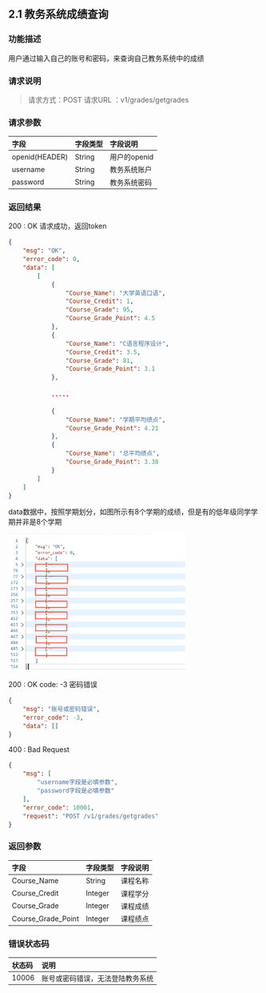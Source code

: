 ## 2.1 教务系统成绩查询

### 功能描述

用户通过输入自己的账号和密码，来查询自己教务系统中的成绩

### 请求说明

> 请求方式：POST  请求URL ：v1/grades/getgrades

### 请求参数

| 字段           | 字段类型 | 字段说明     |
| :------------- | :------- | :----------- |
| openid(HEADER) | String   | 用户的openid |
| username       | String   | 教务系统账户 |
| password       | String   | 教务系统密码 |

### 返回结果

200 : OK  请求成功，返回token

```json
{
    "msg": "OK",
    "error_code": 0,
    "data": [
        [
            {
                "Course_Name": "大学英语口语",
                "Course_Credit": 1,
                "Course_Grade": 95,
                "Course_Grade_Point": 4.5
            },
            {
                "Course_Name": "C语言程序设计",
                "Course_Credit": 3.5,
                "Course_Grade": 81,
                "Course_Grade_Point": 3.1
            },
            
            .....
            
            {
                "Course_Name": "学期平均绩点",
                "Course_Grade_Point": 4.21
            },
            {
                "Course_Name": "总平均绩点",
                "Course_Grade_Point": 3.38
            }
        ]
    ]
}
```

data数据中，按照学期划分，如图所示有8个学期的成绩，但是有的低年级同学学期并非是8个学期

<img src="2020072023451545SS.png" style="zoom:60%;" />

200 : OK     code: -3 密码错误

```json
{
    "msg": "账号或密码错误",
    "error_code": -3,
    "data": []
}
```

400 : Bad Request    

```json
{
    "msg": [
        "username字段是必填参数",
        "password字段是必填参数"
    ],
    "error_code": 10001,
    "request": "POST /v1/grades/getgrades"
}
```

### 返回参数

| 字段               | 字段类型 | 字段说明 |
| :----------------- | :------- | :------- |
| Course_Name        | String   | 课程名称 |
| Course_Credit      | Integer  | 课程学分 |
| Course_Grade       | Integer  | 课程成绩 |
| Course_Grade_Point | Integer  | 课程绩点 |

### 错误状态码

| 状态码 | 说明                             |
| :----- | :------------------------------- |
| 10006  | 账号或密码错误，无法登陆教务系统 |

